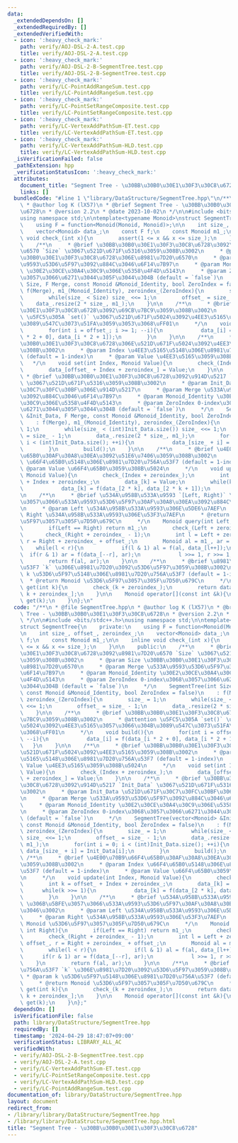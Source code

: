 ```yaml
---
data:
  _extendedDependsOn: []
  _extendedRequiredBy: []
  _extendedVerifiedWith:
  - icon: ':heavy_check_mark:'
    path: verify/AOJ-DSL-2-A.test.cpp
    title: verify/AOJ-DSL-2-A.test.cpp
  - icon: ':heavy_check_mark:'
    path: verify/AOJ-DSL-2-B-SegmentTree.test.cpp
    title: verify/AOJ-DSL-2-B-SegmentTree.test.cpp
  - icon: ':heavy_check_mark:'
    path: verify/LC-PointAddRangeSum.test.cpp
    title: verify/LC-PointAddRangeSum.test.cpp
  - icon: ':heavy_check_mark:'
    path: verify/LC-PointSetRangeComposite.test.cpp
    title: verify/LC-PointSetRangeComposite.test.cpp
  - icon: ':heavy_check_mark:'
    path: verify/LC-VertexAddPathSum-ET.test.cpp
    title: verify/LC-VertexAddPathSum-ET.test.cpp
  - icon: ':heavy_check_mark:'
    path: verify/LC-VertexAddPathSum-HLD.test.cpp
    title: verify/LC-VertexAddPathSum-HLD.test.cpp
  _isVerificationFailed: false
  _pathExtension: hpp
  _verificationStatusIcon: ':heavy_check_mark:'
  attributes:
    document_title: "Segment Tree - \u30BB\u30B0\u30E1\u30F3\u30C8\u6728"
    links: []
  bundledCode: "#line 1 \"library/DataStructure/SegmentTree.hpp\"\n/**\n * @file SegmentTree.hpp\n\
    \ * @author log K (lX57)\n * @brief Segment Tree - \u30BB\u30B0\u30E1\u30F3\u30C8\
    \u6728\n * @version 2.2\n * @date 2023-10-02\n */\n\n#include <bits/stdc++.h>\n\
    using namespace std;\n\ntemplate<typename Monoid>\nstruct SegmentTree{\n    private:\n\
    \    using F = function<Monoid(Monoid, Monoid)>;\n\n    int size_, offset_, zeroindex_;\n\
    \    vector<Monoid> data_;\n    const F f;\n    const Monoid m1_;\n\n    inline\
    \ void check_(int x){\n        assert(1 <= x && x <= size_);\n    }\n\n    public:\n\
    \    /**\n     * @brief \u30BB\u30B0\u30E1\u30F3\u30C8\u6728\u3092\u8981\u7D20\
    \u6570 `Size` \u3067\u521D\u671F\u5316\u3059\u308B\u3002\n     * @param Size \u30BB\
    \u30B0\u30E1\u30F3\u30C8\u6728\u306E\u8981\u7D20\u6570\n     * @param Merge \u533A\
    \u9593\u53D6\u5F97\u3092\u884C\u3046\u6F14\u7B97\n     * @param Monoid_Identity\
    \ \u30E2\u30CE\u30A4\u30C9\u306E\u5358\u4F4D\u5143\n     * @param ZeroIndex 0-index\u3068\
    \u3057\u3066\u6271\u3044\u305F\u3044\u304B (default = `false`)\n     */\n    SegmentTree(int\
    \ Size, F Merge, const Monoid &Monoid_Identity, bool ZeroIndex = false)\n    :\
    \ f(Merge), m1_(Monoid_Identity), zeroindex_(ZeroIndex){\n        size_ = 1;\n\
    \        while(size_ < Size) size_ <<= 1;\n        offset_ = size_ - 1;\n    \
    \    data_.resize(2 * size_, m1_);\n    }\n\n    /**\n     * @brief \u30BB\u30B0\
    \u30E1\u30F3\u30C8\u6728\u3092\u69CB\u7BC9\u3059\u308B\u3002\n     * @attention\
    \ \u5FC5\u305A `set()` \u3067\u521D\u671F\u5024\u3092\u4EE3\u5165\u3057\u3066\u304B\
    \u3089\u547C\u3073\u51FA\u3059\u3053\u3068\uFF01\n     */\n    void build(){\n\
    \        for(int i = offset_; i >= 1; --i){\n            data_[i] = f(data_[i\
    \ * 2 + 0], data_[i * 2 + 1]);\n        }\n    }\n\n    /**\n     * @brief \u30BB\
    \u30B0\u30E1\u30F3\u30C8\u6728\u306E\u521D\u671F\u5024\u3092\u4EE3\u5165\u3059\
    \u308B\u3002\n     * @param Index \u4EE3\u5165\u5148\u306E\u8981\u7D20\u756A\u53F7\
    \ (default = 1-index)\n     * @param Value \u4EE3\u5165\u3059\u308B\u5024\n  \
    \   */\n    void set(int Index, Monoid Value){\n        check_(Index + zeroindex_);\n\
    \        data_[offset_ + Index + zeroindex_] = Value;\n    }\n\n    /**\n    \
    \ * @brief \u30BB\u30B0\u30E1\u30F3\u30C8\u6728\u3092\u914D\u5217 `Init_Data`\
    \ \u3067\u521D\u671F\u5316\u3059\u308B\u3002\n     * @param Init_Data \u521D\u671F\
    \u30C7\u30FC\u30BF\u306E\u914D\u5217\n     * @param Merge \u533A\u9593\u53D6\u5F97\
    \u3092\u884C\u3046\u6F14\u7B97\n     * @param Monoid_Identity \u30E2\u30CE\u30A4\
    \u30C9\u306E\u5358\u4F4D\u5143\n     * @param ZeroIndex 0-index\u3068\u3057\u3066\
    \u6271\u3044\u305F\u3044\u304B (default = `false`)\n     */\n    SegmentTree(vector<Monoid>\
    \ &Init_Data, F Merge, const Monoid &Monoid_Identity, bool ZeroIndex = false)\n\
    \    : f(Merge), m1_(Monoid_Identity), zeroindex_(ZeroIndex){\n        size_ =\
    \ 1;\n        while(size_ < (int)Init_Data.size()) size_ <<= 1;\n        offset_\
    \ = size_ - 1;\n        data_.resize(2 * size_, m1_);\n        for(int i = 0;\
    \ i < (int)Init_Data.size(); ++i){\n            data_[size_ + i] = Init_Data[i];\n\
    \        }\n        build();\n    }\n\n    /**\n     * @brief \u4E00\u70B9\u66F4\
    \u65B0\u30AF\u30A8\u30EA\u3092\u51E6\u7406\u3059\u308B\u3002\n     * @param Index\
    \ \u66F4\u65B0\u5148\u306E\u8981\u7D20\u756A\u53F7 (default = 1-index)\n     *\
    \ @param Value \u66F4\u65B0\u3059\u308B\u5024\n     */\n    void update(int Index,\
    \ Monoid Value){\n        check_(Index + zeroindex_);\n        int k = offset_\
    \ + Index + zeroindex_;\n        data_[k] = Value;\n        while(k >>= 1){\n\
    \            data_[k] = f(data_[2 * k], data_[2 * k + 1]);\n        }\n    }\n\
    \n    /**\n     * @brief \u534A\u958B\u533A\u9593 `[Left, Right)` \u306B\u5BFE\
    \u3057\u3066\u533A\u9593\u53D6\u5F97\u30AF\u30A8\u30EA\u3092\u884C\u3046\u3002\
    \n     * @param Left \u534A\u958B\u533A\u9593\u306E\u5DE6\u7AEF\n     * @param\
    \ Right \u534A\u958B\u533A\u9593\u306E\u53F3\u7AEF\n     * @return Monoid \u53D6\
    \u5F97\u3057\u305F\u7D50\u679C\n     */\n    Monoid query(int Left, int Right){\n\
    \        if(Left == Right) return m1_;\n        check_(Left + zeroindex_);\n \
    \       check_(Right + zeroindex_ - 1);\n        int l = Left + zeroindex_ + offset_,\
    \ r = Right + zeroindex_ + offset_;\n        Monoid al = m1_, ar = m1_;\n    \
    \    while(l < r){\n            if(l & 1) al = f(al, data_[l++]);\n          \
    \  if(r & 1) ar = f(data_[--r], ar);\n            l >>= 1, r >>= 1;\n        }\n\
    \        return f(al, ar);\n    }\n\n    /**\n     * @brief \u8981\u7D20\u756A\
    \u53F7 `k` \u306E\u8981\u7D20\u3092\u53D6\u5F97\u3059\u308B\u3002\n     * @param\
    \ k \u53D6\u5F97\u5148\u306E\u8981\u7D20\u756A\u53F7 (default = 1-index)\n   \
    \  * @return Monoid \u53D6\u5F97\u3057\u305F\u7D50\u679C\n     */\n    Monoid\
    \ get(int k){\n        check_(k + zeroindex_);\n        return data_[offset_ +\
    \ k + zeroindex_];\n    }\n\n    Monoid operator[](const int &k){\n        return\
    \ get(k);\n    }\n};\n"
  code: "/**\n * @file SegmentTree.hpp\n * @author log K (lX57)\n * @brief Segment\
    \ Tree - \u30BB\u30B0\u30E1\u30F3\u30C8\u6728\n * @version 2.2\n * @date 2023-10-02\n\
    \ */\n\n#include <bits/stdc++.h>\nusing namespace std;\n\ntemplate<typename Monoid>\n\
    struct SegmentTree{\n    private:\n    using F = function<Monoid(Monoid, Monoid)>;\n\
    \n    int size_, offset_, zeroindex_;\n    vector<Monoid> data_;\n    const F\
    \ f;\n    const Monoid m1_;\n\n    inline void check_(int x){\n        assert(1\
    \ <= x && x <= size_);\n    }\n\n    public:\n    /**\n     * @brief \u30BB\u30B0\
    \u30E1\u30F3\u30C8\u6728\u3092\u8981\u7D20\u6570 `Size` \u3067\u521D\u671F\u5316\
    \u3059\u308B\u3002\n     * @param Size \u30BB\u30B0\u30E1\u30F3\u30C8\u6728\u306E\
    \u8981\u7D20\u6570\n     * @param Merge \u533A\u9593\u53D6\u5F97\u3092\u884C\u3046\
    \u6F14\u7B97\n     * @param Monoid_Identity \u30E2\u30CE\u30A4\u30C9\u306E\u5358\
    \u4F4D\u5143\n     * @param ZeroIndex 0-index\u3068\u3057\u3066\u6271\u3044\u305F\
    \u3044\u304B (default = `false`)\n     */\n    SegmentTree(int Size, F Merge,\
    \ const Monoid &Monoid_Identity, bool ZeroIndex = false)\n    : f(Merge), m1_(Monoid_Identity),\
    \ zeroindex_(ZeroIndex){\n        size_ = 1;\n        while(size_ < Size) size_\
    \ <<= 1;\n        offset_ = size_ - 1;\n        data_.resize(2 * size_, m1_);\n\
    \    }\n\n    /**\n     * @brief \u30BB\u30B0\u30E1\u30F3\u30C8\u6728\u3092\u69CB\
    \u7BC9\u3059\u308B\u3002\n     * @attention \u5FC5\u305A `set()` \u3067\u521D\u671F\
    \u5024\u3092\u4EE3\u5165\u3057\u3066\u304B\u3089\u547C\u3073\u51FA\u3059\u3053\
    \u3068\uFF01\n     */\n    void build(){\n        for(int i = offset_; i >= 1;\
    \ --i){\n            data_[i] = f(data_[i * 2 + 0], data_[i * 2 + 1]);\n     \
    \   }\n    }\n\n    /**\n     * @brief \u30BB\u30B0\u30E1\u30F3\u30C8\u6728\u306E\
    \u521D\u671F\u5024\u3092\u4EE3\u5165\u3059\u308B\u3002\n     * @param Index \u4EE3\
    \u5165\u5148\u306E\u8981\u7D20\u756A\u53F7 (default = 1-index)\n     * @param\
    \ Value \u4EE3\u5165\u3059\u308B\u5024\n     */\n    void set(int Index, Monoid\
    \ Value){\n        check_(Index + zeroindex_);\n        data_[offset_ + Index\
    \ + zeroindex_] = Value;\n    }\n\n    /**\n     * @brief \u30BB\u30B0\u30E1\u30F3\
    \u30C8\u6728\u3092\u914D\u5217 `Init_Data` \u3067\u521D\u671F\u5316\u3059\u308B\
    \u3002\n     * @param Init_Data \u521D\u671F\u30C7\u30FC\u30BF\u306E\u914D\u5217\
    \n     * @param Merge \u533A\u9593\u53D6\u5F97\u3092\u884C\u3046\u6F14\u7B97\n\
    \     * @param Monoid_Identity \u30E2\u30CE\u30A4\u30C9\u306E\u5358\u4F4D\u5143\
    \n     * @param ZeroIndex 0-index\u3068\u3057\u3066\u6271\u3044\u305F\u3044\u304B\
    \ (default = `false`)\n     */\n    SegmentTree(vector<Monoid> &Init_Data, F Merge,\
    \ const Monoid &Monoid_Identity, bool ZeroIndex = false)\n    : f(Merge), m1_(Monoid_Identity),\
    \ zeroindex_(ZeroIndex){\n        size_ = 1;\n        while(size_ < (int)Init_Data.size())\
    \ size_ <<= 1;\n        offset_ = size_ - 1;\n        data_.resize(2 * size_,\
    \ m1_);\n        for(int i = 0; i < (int)Init_Data.size(); ++i){\n           \
    \ data_[size_ + i] = Init_Data[i];\n        }\n        build();\n    }\n\n   \
    \ /**\n     * @brief \u4E00\u70B9\u66F4\u65B0\u30AF\u30A8\u30EA\u3092\u51E6\u7406\
    \u3059\u308B\u3002\n     * @param Index \u66F4\u65B0\u5148\u306E\u8981\u7D20\u756A\
    \u53F7 (default = 1-index)\n     * @param Value \u66F4\u65B0\u3059\u308B\u5024\
    \n     */\n    void update(int Index, Monoid Value){\n        check_(Index + zeroindex_);\n\
    \        int k = offset_ + Index + zeroindex_;\n        data_[k] = Value;\n  \
    \      while(k >>= 1){\n            data_[k] = f(data_[2 * k], data_[2 * k + 1]);\n\
    \        }\n    }\n\n    /**\n     * @brief \u534A\u958B\u533A\u9593 `[Left, Right)`\
    \ \u306B\u5BFE\u3057\u3066\u533A\u9593\u53D6\u5F97\u30AF\u30A8\u30EA\u3092\u884C\
    \u3046\u3002\n     * @param Left \u534A\u958B\u533A\u9593\u306E\u5DE6\u7AEF\n\
    \     * @param Right \u534A\u958B\u533A\u9593\u306E\u53F3\u7AEF\n     * @return\
    \ Monoid \u53D6\u5F97\u3057\u305F\u7D50\u679C\n     */\n    Monoid query(int Left,\
    \ int Right){\n        if(Left == Right) return m1_;\n        check_(Left + zeroindex_);\n\
    \        check_(Right + zeroindex_ - 1);\n        int l = Left + zeroindex_ +\
    \ offset_, r = Right + zeroindex_ + offset_;\n        Monoid al = m1_, ar = m1_;\n\
    \        while(l < r){\n            if(l & 1) al = f(al, data_[l++]);\n      \
    \      if(r & 1) ar = f(data_[--r], ar);\n            l >>= 1, r >>= 1;\n    \
    \    }\n        return f(al, ar);\n    }\n\n    /**\n     * @brief \u8981\u7D20\
    \u756A\u53F7 `k` \u306E\u8981\u7D20\u3092\u53D6\u5F97\u3059\u308B\u3002\n    \
    \ * @param k \u53D6\u5F97\u5148\u306E\u8981\u7D20\u756A\u53F7 (default = 1-index)\n\
    \     * @return Monoid \u53D6\u5F97\u3057\u305F\u7D50\u679C\n     */\n    Monoid\
    \ get(int k){\n        check_(k + zeroindex_);\n        return data_[offset_ +\
    \ k + zeroindex_];\n    }\n\n    Monoid operator[](const int &k){\n        return\
    \ get(k);\n    }\n};"
  dependsOn: []
  isVerificationFile: false
  path: library/DataStructure/SegmentTree.hpp
  requiredBy: []
  timestamp: '2024-04-29 18:47:07+09:00'
  verificationStatus: LIBRARY_ALL_AC
  verifiedWith:
  - verify/AOJ-DSL-2-B-SegmentTree.test.cpp
  - verify/AOJ-DSL-2-A.test.cpp
  - verify/LC-VertexAddPathSum-ET.test.cpp
  - verify/LC-PointSetRangeComposite.test.cpp
  - verify/LC-VertexAddPathSum-HLD.test.cpp
  - verify/LC-PointAddRangeSum.test.cpp
documentation_of: library/DataStructure/SegmentTree.hpp
layout: document
redirect_from:
- /library/library/DataStructure/SegmentTree.hpp
- /library/library/DataStructure/SegmentTree.hpp.html
title: "Segment Tree - \u30BB\u30B0\u30E1\u30F3\u30C8\u6728"
---
```

